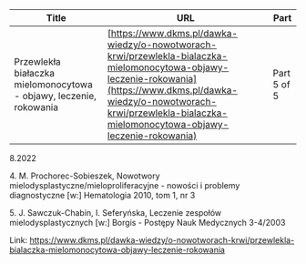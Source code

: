 | **Title**       | **URL**           | **Part**              |
|-----------------|-------------------|-----------------------|
| Przewlekła białaczka mielomonocytowa - objawy, leczenie, rokowania         | [https://www.dkms.pl/dawka-wiedzy/o-nowotworach-krwi/przewlekla-bialaczka-mielomonocytowa-objawy-leczenie-rokowania](https://www.dkms.pl/dawka-wiedzy/o-nowotworach-krwi/przewlekla-bialaczka-mielomonocytowa-objawy-leczenie-rokowania)    | Part 5 of 5          |

8\.2022


4\. M. Prochorec\-Sobieszek, Nowotwory mielodysplastyczne/mieloproliferacyjne \- nowości i problemy diagnostyczne \[w:] Hematologia 2010, tom 1, nr 3


5\. J. Sawczuk\-Chabin, I. Seferyńska, Leczenie zespołów mielodysplastycznych \[w:] Borgis \- Postępy Nauk Medycznych 3\-4/2003



Link: https://www.dkms.pl/dawka-wiedzy/o-nowotworach-krwi/przewlekla-bialaczka-mielomonocytowa-objawy-leczenie-rokowania
